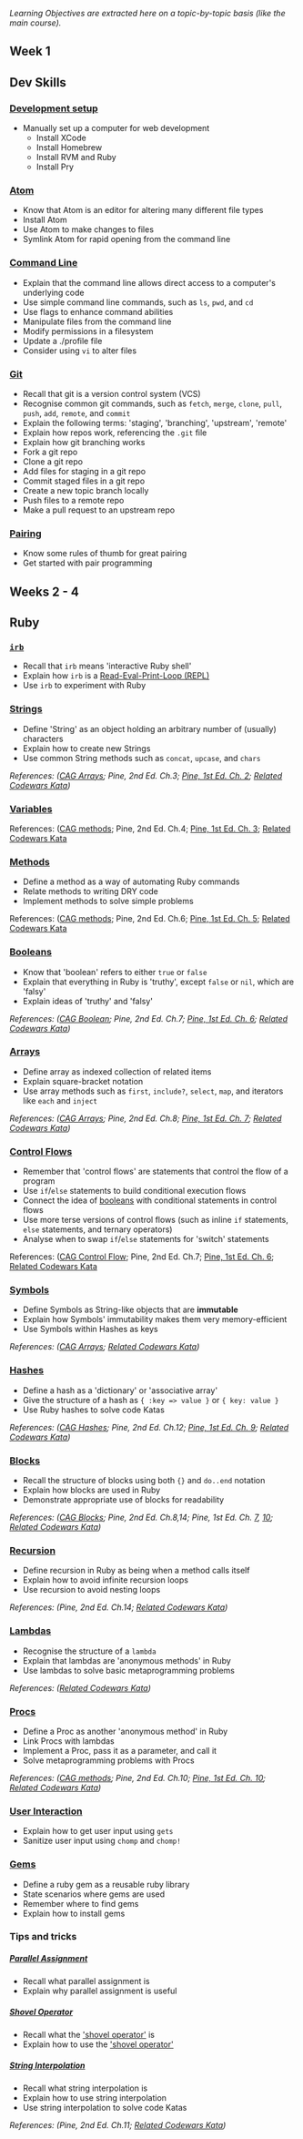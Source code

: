 *Learning Objectives are extracted here on a topic-by-topic basis (like the main course).*

## Week 1

## Dev Skills

### [Development setup](http://www.preparetocode.io/)
- Manually set up a computer for web development
  - Install XCode
  - Install Homebrew
  - Install RVM and Ruby
  - Install Pry

### [Atom](pills/installing_atom.md)
- Know that Atom is an editor for altering many different file types
- Install Atom
- Use Atom to make changes to files
- Symlink Atom for rapid opening from the command line

### [Command Line](pills/command_line.md)
- Explain that the command line allows direct access to a computer's underlying code
- Use simple command line commands, such as `ls`, `pwd`, and `cd`
- Use flags to enhance command abilities
- Manipulate files from the command line
- Modify permissions in a filesystem
- Update a ./profile file
- Consider using `vi` to alter files

### [Git](pills/git.md)
- Recall that git is a version control system (VCS)
- Recognise common git commands, such as `fetch`, `merge`, `clone`, `pull`, `push`, `add`, `remote`, and `commit`
- Explain the following terms: 'staging', 'branching', 'upstream', 'remote'
- Explain how repos work, referencing the `.git` file
- Explain how git branching works
- Fork a git repo
- Clone a git repo
- Add files for staging in a git repo
- Commit staged files in a git repo
- Create a new topic branch locally
- Push files to a remote repo
- Make a pull request to an upstream repo

### [Pairing](pills/pairing.md)
- Know some rules of thumb for great pairing
- Get started with pair programming

## Weeks 2 - 4

## Ruby

### [`irb`](http://blog.makersacademy.com/playing-in-irb/)
- Recall that `irb` means 'interactive Ruby shell'
- Explain how `irb` is a [Read-Eval-Print-Loop (REPL)](http://en.wikipedia.org/wiki/Read%E2%80%93eval%E2%80%93print_loop)
- Use `irb` to experiment with Ruby

### [Strings](pills/strings.md)
- Define 'String' as an object holding an arbitrary number of (usually) characters
- Explain how to create new Strings
- Use common String methods such as `concat`, `upcase`, and `chars`

_References: ([CAG Arrays](http://www.codecademy.com/glossary/ruby/strings); Pine, 2nd Ed. Ch.3; [Pine, 1st Ed. Ch. 2](https://pine.fm/LearnToProgram/chap_07.html); [Related Codewars Kata](http://www.codewars.com/kata/search/ruby?q=strings&r%5B%5D=-8&beta=false))_

### [Variables](pills/variables.md)

References: ([CAG methods](http://www.codecademy.com/glossary/ruby/variables); Pine, 2nd Ed. Ch.4; [Pine, 1st Ed. Ch. 3](https://pine.fm/LearnToProgram/chap_10.html); [Related Codewars Kata](http://www.codewars.com/kata/search/ruby?q=variables&r%5B%5D=-8&r%5B%5D=-7&beta=false)


### [Methods](pills/methods.md)
- Define a method as a way of automating Ruby commands
- Relate methods to writing DRY code
- Implement methods to solve simple problems

References: ([CAG methods](http://www.codecademy.com/glossary/ruby/methods); Pine, 2nd Ed. Ch.6; [Pine, 1st Ed. Ch. 5](https://pine.fm/LearnToProgram/chap_05.html); [Related Codewars Kata](http://www.codewars.com/kata/search/ruby?q=method&r%5B%5D=-8&beta=false)


### [Booleans](pills/boolean.md)
- Know that 'boolean' refers to either `true` or `false`
- Explain that everything in Ruby is 'truthy', except `false` or `nil`, which are 'falsy'
- Explain ideas of 'truthy' and 'falsy'

_References: ([CAG Boolean](http://www.codecademy.com/glossary/ruby/booleans); Pine, 2nd Ed. Ch.7; [Pine, 1st Ed. Ch. 6](https://pine.fm/LearnToProgram/chap_06.html); [Related Codewars Kata](http://www.codewars.com/kata/search/my-languages?q=boolean&r%5B%5D=-8&beta=false))_

### [Arrays](pills/arrays.md)

- Define array as indexed collection of related items
- Explain square-bracket notation
- Use array methods such as `first`, `include?`, `select`, `map`, and iterators like `each` and `inject`

_References: ([CAG Arrays](http://www.codecademy.com/glossary/ruby/arrays); Pine, 2nd Ed. Ch.8; [Pine, 1st Ed. Ch. 7](https://pine.fm/LearnToProgram/chap_07.html); [Related Codewars Kata](http://www.codewars.com/kata/search/ruby?q=array&r%5B%5D=-8&beta=false))_


### [Control Flows](pills/control_flow.md)
- Remember that 'control flows' are statements that control the flow of a program
- Use `if`/`else` statements to build conditional execution flows
- Connect the idea of [booleans](pills/boolean.md) with conditional statements in control flows
- Use more terse versions of control flows (such as inline `if` statements, `else` statements, and ternary operators)
- Analyse when to swap `if`/`else` statements for 'switch' statements

References: ([CAG Control Flow](http://www.codecademy.com/glossary/ruby/if-unless-elsif-and-else); Pine, 2nd Ed. Ch.7; [Pine, 1st Ed. Ch. 6](https://pine.fm/LearnToProgram/chap_06.html); [Related Codewars Kata](http://www.codewars.com/kata/search/ruby?q=control+flow&r%5B%5D=-8&beta=false)

### [Symbols](pills/symbols.md)
- Define Symbols as String-like objects that are **immutable**
- Explain how Symbols' immutability makes them very memory-efficient
- Use Symbols within Hashes as keys

*References: ([CAG Arrays](http://www.codecademy.com/glossary/ruby/symbols); [Related Codewars Kata](http://www.codewars.com/kata/search/ruby?q=symbol&r%5B%5D=-8&r%5B%5D=-7&beta=false))*

### [Hashes](pills/hashes.md)
- Define a hash as a 'dictionary' or 'associative array'
- Give the structure of a hash as `{ :key => value }` or `{ key: value }`
- Use Ruby hashes to solve code Katas

_References: ([CAG Hashes](http://www.codecademy.com/glossary/ruby/hashes); Pine, 2nd Ed. Ch.12; [Pine, 1st Ed. Ch. 9](https://pine.fm/LearnToProgram/chap_09.html); [Related Codewars Kata](http://www.codewars.com/kata/search/ruby?q=hash&r%5B%5D=-7&r%5B%5D=-8&beta=false))_

### [Blocks](pills/blocks.md)
- Recall the structure of blocks using both `{}` and `do..end` notation
- Explain how blocks are used in Ruby
- Demonstrate appropriate use of blocks for readability

*References: ([CAG Blocks](http://www.codecademy.com/glossary/ruby/blocks); Pine, 2nd Ed. Ch.8,14; Pine, 1st Ed. Ch. [7](https://pine.fm/LearnToProgram/chap_07.html), [10](https://pine.fm/LearnToProgram/chap_10.html); [Related Codewars Kata](http://www.codewars.com/kata/search/ruby?q=block&r%5B%5D=-8&beta=false))*


### [Recursion](pills/recursion.md)
- Define recursion in Ruby as being when a method calls itself
- Explain how to avoid infinite recursion loops
- Use recursion to avoid nesting loops

_References: (Pine, 2nd Ed. Ch.14; [Related Codewars Kata](http://www.codewars.com/kata/search/ruby?q=recursion&r%5B%5D=-8&r%5B%5D=-7&r%5B%5D=-6&beta=false))_

### [Lambdas](pills/lambdas.md)
- Recognise the structure of a `lambda`
- Explain that lambdas are 'anonymous methods' in Ruby
- Use lambdas to solve basic metaprogramming problems

_References: ([Related Codewars Kata](http://www.codewars.com/kata/search/ruby?q=lambdas&r%5B%5D=-8&r%5B%5D=-7&beta=false))_

### [Procs](pills/procs.md)
- Define a Proc as another 'anonymous method' in Ruby
- Link Procs with lambdas
- Implement a Proc, pass it as a parameter, and call it
- Solve metaprogramming problems with Procs

*References: ([CAG methods](http://www.codecademy.com/glossary/ruby/methods); Pine, 2nd Ed. Ch.10; [Pine, 1st Ed. Ch. 10](https://pine.fm/LearnToProgram/chap_10.html); [Related Codewars Kata](http://www.codewars.com/kata/search/ruby?q=procs&r%5B%5D=-8&r%5B%5D=-7&r%5B%5D=-6&beta=false))*

### [User Interaction](pills/user_interaction.md)
- Explain how to get user input using `gets`
- Sanitize user input using `chomp` and `chomp!`

### [Gems](pills/gems.md)
- Define a ruby gem as a reusable ruby library
- State scenarios where gems are used
- Remember where to find gems
- Explain how to install gems


### Tips and tricks

##### [Parallel Assignment](pills/parallel_assignment.md)
- Recall what parallel assignment is
- Explain why parallel assignment is useful

##### [Shovel Operator](pills/shovel_operator.md)

- Recall what the ['shovel operator'](pills/shovel_operator.md) is
- Explain how to use the ['shovel operator'](pills/shovel_operator.md)

##### [String Interpolation](pills/string_interpolation.md)
- Recall what string interpolation is
- Explain how to use string interpolation
- Use string interpolation to solve code Katas

_References: (Pine, 2nd Ed. Ch.11; [Related Codewars Kata](http://www.codewars.com/kata/search/ruby?q=interpolation&r%5B%5D=-8&r%5B%5D=-7&r%5B%5D=-6&beta=false))_
